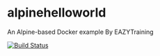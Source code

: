 # alpinehelloworld
An Alpine-based Docker example By EAZYTraining

[![Build Status](http://6e9f-129-0-205-167.ngrok-free.app:8080/buildStatus/icon?job=deploy)](http://6e9f-129-0-205-167.ngrok-free.app:8080/job/deploy/)
